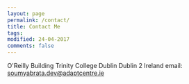 ```yaml
---
layout: page
permalink: /contact/
title: Contact Me
tags: 
modified: 24-04-2017
comments: false
---
```


O'Reilly Building
Trinity College Dublin
Dublin 2
Ireland
email: soumyabrata.dev@adaptcentre.ie

<!---
Communication Research I  
S2.1 B4-03/04  
50 Nanyang Avenue  
Electrical and Electronic Engineering  
Nanyang Technological University  
Singapore-639798  

email: soumyabr001[at]e[dot]ntu[dot]edu[dot]sg  

phone: +65 6790 6527 
-->